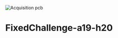 ![Acquisition pcb](https://raw.githubusercontent.com/wiki/PolyCortex/FixedChallenge-a19-h20/img/prototype-board.jpg)
# FixedChallenge-a19-h20
